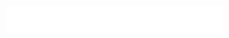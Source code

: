 <h1 align="center">
  <img src="https://raw.githubusercontent.com/dangtiensi/dangtiensi/main/src/name.svg" alt="Đặng Tiến Sĩ" />
</h1>
